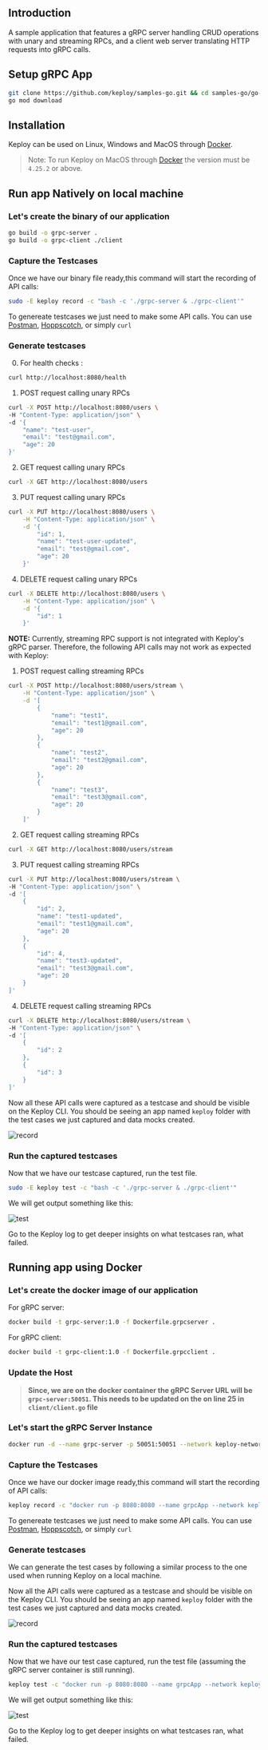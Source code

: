 ## Introduction

A sample application that features a gRPC server handling CRUD operations with unary and streaming RPCs, and a client web server translating HTTP requests into gRPC calls.

## Setup gRPC App

```bash
git clone https://github.com/keploy/samples-go.git && cd samples-go/go-grpc
go mod download
```

## Installation

Keploy can be used on Linux, Windows and MacOS through [Docker](https://docs.docker.com/engine/install/).

> Note: To run Keploy on MacOS through [Docker](https://docs.docker.com/desktop/release-notes/#4252) the version must be ```4.25.2``` or above.

## Run app Natively on local machine

### Let's create the binary of our application
```bash
go build -o grpc-server .
go build -o grpc-client ./client
```

### Capture the Testcases
Once we have our binary file ready,this command will start the recording of API calls:
```bash
sudo -E keploy record -c "bash -c './grpc-server & ./grpc-client'"
```

To genereate testcases we just need to make some API calls. You can use [Postman](https://www.postman.com/), [Hoppscotch](https://hoppscotch.io/), or simply `curl`

### Generate testcases

0. For health checks :
```bash
curl http://localhost:8080/health
```


1. POST request calling unary RPCs
```bash
curl -X POST http://localhost:8080/users \
-H "Content-Type: application/json" \
-d '{
    "name": "test-user",
    "email": "test@gmail.com",
    "age": 20
}'
```

2. GET request calling unary RPCs
```bash
curl -X GET http://localhost:8080/users
```

3. PUT request calling unary RPCs
```bash
curl -X PUT http://localhost:8080/users \
    -H "Content-Type: application/json" \
    -d '{
        "id": 1,
        "name": "test-user-updated",
        "email": "test@gmail.com",
        "age": 20
    }'
```

4. DELETE request calling unary RPCs
```bash
curl -X DELETE http://localhost:8080/users \
    -H "Content-Type: application/json" \
    -d '{
        "id": 1
    }'
```

**NOTE:** Currently, streaming RPC support is not integrated with Keploy's gRPC parser. Therefore, the following API calls may not work as expected with Keploy:
1. POST request calling streaming RPCs
```bash
curl -X POST http://localhost:8080/users/stream \
    -H "Content-Type: application/json" \
    -d '[
        {
            "name": "test1",
            "email": "test1@gmail.com",
            "age": 20
        },
        {
            "name": "test2",
            "email": "test2@gmail.com",
            "age": 20
        },
        {
            "name": "test3",
            "email": "test3@gmail.com",
            "age": 20
        }
    ]'
```

2. GET request calling streaming RPCs
```bash
curl -X GET http://localhost:8080/users/stream
```

3. PUT request calling streaming RPCs
```bash
curl -X PUT http://localhost:8080/users/stream \
-H "Content-Type: application/json" \
-d '[
    {
        "id": 2,
        "name": "test1-updated",
        "email": "test1@gmail.com",
        "age": 20
    },
    {
        "id": 4,
        "name": "test3-updated",
        "email": "test3@gmail.com",
        "age": 20
    }
]'
```
4. DELETE request calling streaming RPCs
```bash
curl -X DELETE http://localhost:8080/users/stream \
-H "Content-Type: application/json" \
-d '[
    {
        "id": 2
    },
    {
        "id": 3
    }
]'
```

Now all these API calls were captured as a testcase and should be visible on the Keploy CLI. You should be seeing an app named `keploy` folder with the test cases we just captured and data mocks created.

![record](img/image-1.png)

### Run the captured testcases
Now that we have our testcase captured, run the test file.

```bash
sudo -E keploy test -c "bash -c './grpc-server & ./grpc-client'"
```
We will get output something like this:

![test](img/image-2.png)


Go to the Keploy log to get deeper insights on what testcases ran, what failed.

## Running app using Docker

### Let's create the docker image of our application
For gRPC server:
```bash
docker build -t grpc-server:1.0 -f Dockerfile.grpcserver .
```

For gRPC client:
```bash
docker build -t grpc-client:1.0 -f Dockerfile.grpcclient .
```

### Update the Host

> **Since, we are on the docker container the gRPC Server URL will be `grpc-server:50051`. This needs to be updated on the on line 25 in `client/client.go` file**

### Let's start the gRPC Server Instance
```bash
docker run -d --name grpc-server -p 50051:50051 --network keploy-network grpc-server:1.0
```

### Capture the Testcases
Once we have our docker image ready,this command will start the recording of API calls:
```bash
keploy record -c "docker run -p 8080:8080 --name grpcApp --network keploy-network grpc-client:1.0"
```

To genereate testcases we just need to make some API calls. You can use [Postman](https://www.postman.com/), [Hoppscotch](https://hoppscotch.io/), or simply `curl`

### Generate testcases
We can generate the test cases by following a similar process to the one used when running Keploy on a local machine.

Now all the API calls were captured as a testcase and should be visible on the Keploy CLI. You should be seeing an app named `keploy` folder with the test cases we just captured and data mocks created.

![record](img/image-3.png)

### Run the captured testcases
Now that we have our test case captured, run the test file (assuming the gRPC server container is still running).

```bash
keploy test -c "docker run -p 8080:8080 --name grpcApp --network keploy-network grpc-client:1.0" --buildDelay 15
```
We will get output something like this:

![test](img/image-4.png)


Go to the Keploy log to get deeper insights on what testcases ran, what failed.

